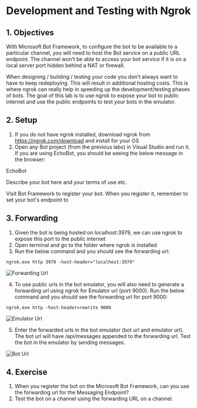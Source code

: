 # Development and Testing with Ngrok
 
## 1.	Objectives
 
With Microsoft Bot Framework, to configure the bot to be available to a particular channel, you will need to host the Bot service on a public URL endpoint. The channel won’t be able to access your bot service if it is on a local server port hidden behind a NAT or firewall.
  
When designing / building / testing your code you don’t always want to have to keep redeploying. This will result in additional hosting costs. This is where ngrok can really help in speeding up the development/testing phases of bots. The goal of this lab is to use ngrok to expose your bot to public internet and use the public endpoints to test your bots in the emulator.
  
## 2.	Setup
  
1.	If you do not have ngrok installed, download ngrok from https://ngrok.com/download and install for your OS
2.	Open any Bot project (from the previous labs) in Visual Studio and run it. If you are using EchoBot, you should be seeing the below message in the browser:

EchoBot

Describe your bot here and your terms of use etc.

Visit Bot Framework to register your bot. When you register it, remember to set your bot's endpoint to

## 3.	Forwarding

1.	Given the bot is being hosted on localhost:3979, we can use ngrok to expose this port to the public internet
2.	Open terminal and go to the folder where ngrok is installed
3.	Run the below command and you should see the forwarding url:

````ngrok.exe http 3979 -host-header="localhost:3979"````

![Forwarding Url](images/ForwardingURL3.png)

4.	To use public urls in the bot emulator, you will also need to generate a forwarding url using ngrok for Emulator url (port 9000). Run the below command and you should see the forwarding url for port 9000:

````ngrok.exe http -host-header=rewrite 9000````

![Emulator Url](images/Emulator_URL2.png)

5.	Enter the forwarded urls in the bot emulator (bot url and emulator url). The bot url will have /api/messages appended to the forwarding url. Test the bot in the emulator by sending messages.

![Bot Url](images/Bot_Url3.png)

## 4.	Exercise

1.	When you register the bot on the Microsoft Bot Framework, can you use the forwarding url for the Messaging Endpoint?
2.	Test the bot on a channel using the forwarding URL on a channel.
